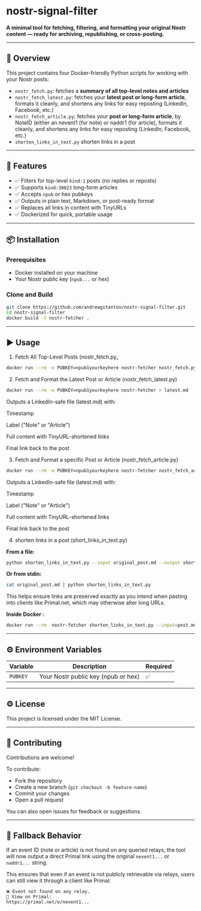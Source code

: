 # nostr-signal-filter

**A minimal tool for fetching, filtering, and formatting your original Nostr content — ready for archiving, republishing, or cross-posting.**

---

## 🚀 Overview

This project contains four Docker-friendly Python scripts for working with your Nostr posts:

- `nostr_fetch.py`: fetches a **summary of all top-level notes and articles**
- `nostr_fetch_latest.py`: fetches your **latest post or long-form article**, formats it cleanly, and shortens any links for easy reposting (LinkedIn, Facebook, etc.)
- `nostr_fetch_article.py`: fetches your **post or long-form article**, by NoteID (either an nevent1 (for note) or naddr1 (for article), formats it cleanly, and shortens any links for easy reposting (LinkedIn, Facebook, etc.)
- `shorten_links_in_text.py` shorten links in a post

---

## 🧰 Features

- ✅ Filters for top-level `kind:1` posts (no replies or reposts)
- ✅ Supports `kind:30023` long-form articles
- ✅ Accepts `npub` or hex pubkeys
- ✅ Outputs in plain text, Markdown, or post-ready format
- ✅ Replaces all links in content with TinyURLs
- ✅ Dockerized for quick, portable usage

---

## 📦 Installation

### Prerequisites

- Docker installed on your machine
- Your Nostr public key (`npub...` or hex)

### Clone and Build

```bash
git clone https://github.com/andrewgstanton/nostr-signal-filter.git
cd nostr-signal-filter
docker build -t nostr-fetcher .
```
---

## ▶️ Usage

1. Fetch All Top-Level Posts (nostr_fetch.py_

```bash
docker run --rm -e PUBKEY=npub1yourkeyhere nostr-fetcher nostr_fetch.py
```

2. Fetch and Format the Latest Post or Article (nostr_fetch_latest.py)

```bash
docker run --rm -e PUBKEY=npub1yourkeyhere nostr-fetcher > latest.md
```
Outputs a LinkedIn-safe file (latest.md) with:

Timestamp

Label ("Note" or "Article")

Full content with TinyURL-shortened links

Final link back to the post

3. Fetch and Format a specific Post or Article (nostr_fetch_article.py)

```bash
docker run --rm -e PUBKEY=npub1yourkeyhere nostr-fetcher nostr_fetch_article.py --id EVENTIDorADDRESSID > latest.md
```
Outputs a LinkedIn-safe file (latest.md) with:

Timestamp

Label ("Note" or "Article")

Full content with TinyURL-shortened links

Final link back to the post

4. shorten links in a post (short_links_in_text.py)
   
**From a file:**
```bash
python shorten_links_in_text.py --input original_post.md --output shortened_post.md
```

**Or from stdin:**
```bash
cat original_post.md | python shorten_links_in_text.py
```

This helps ensure links are preserved exactly as you intend when pasting into clients like Primal.net, which may otherwise alter long URLs.

**Inside Docker :**
```bash
docker run --rm  nostr-fetcher shorten_links_in_text.py --input=post.md
```

---

## ⚙️ Environment Variables

| Variable | Description                            | Required |
|----------|----------------------------------------|----------|
| `PUBKEY` | Your Nostr public key (npub or hex)    | ✅       |


---

## ⚙️ License

This project is licensed under the MIT License.

---

## 🤝 Contributing

Contributions are welcome!

To contribute:
- Fork the repository
- Create a new branch (`git checkout -b feature-name`)
- Commit your changes
- Open a pull request

You can also open issues for feedback or suggestions.


---

## 🔁 Fallback Behavior

If an event ID (note or article) is not found on any queried relays, the tool will now output a direct Primal link using the original `nevent1...` or `naddr1...` string.

This ensures that even if an event is not publicly retrievable via relays, users can still view it through a client like Primal:

```
❌ Event not found on any relay.
🔗 View on Primal:
https://primal.net/e/nevent1...
```




